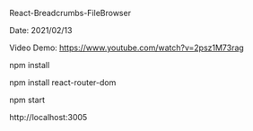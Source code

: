 React-Breadcrumbs-FileBrowser

Date: 2021/02/13

Video Demo: https://www.youtube.com/watch?v=2psz1M73rag

npm install

npm install react-router-dom

npm start

http://localhost:3005
